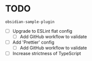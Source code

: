# TODO

`obsidian-sample-plugin`

- [ ] Upgrade to ESLint flat config
  - [ ] Add GitHub workflow to validate
- [ ] Add 'Prettier' config
  - [ ] Add GitHub workflow to validate
- [ ] Increase strictness of TypeScript
